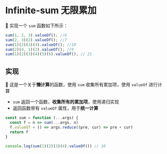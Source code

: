 # Infinite-sum 无限累加

🤔 实现一个 `sum` 函数如下所示：

```js
sum(1, 2, 3).valueOf(); //6
sum(2, 3)(2).valueOf(); //7
sum(1)(2)(3)(4).valueOf(); //10
sum(2)(4, 1)(2).valueOf(); //9
sum(1)(2)(3)(4)(5)(6).valueOf(); // 21
```

## 实现

🧐 这是一个关于**懒计算**的函数，使用 `sum` 收集所有累加项，使用 `valueOf` 进行计算

- `sum` 返回一个函数，**收集所有的累加项**，使用递归实现
- 返回函数带有 `valueOf` 属性，用于**统一计算**

```js
const sum = function (...args) {
  const f = n => sum(...args, n)
  f.valueOf = () => args.reduce((pre, cur) => pre + cur)
  return f
}

console.log(sum(1)(2)(3)(4).valueOf()) // 10
```
